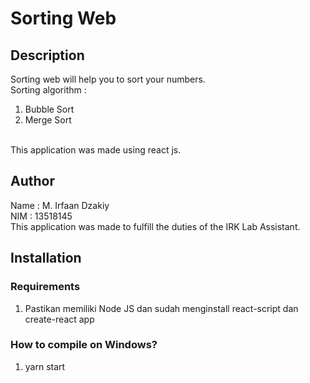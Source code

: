 # Sorting Web
## Description
Sorting web will help you to sort your numbers.
<br/>
Sorting algorithm :
1. Bubble Sort
2. Merge Sort
<br/>
This application was made using react js.

## Author
Name : M. Irfaan Dzakiy
<br/>
NIM : 13518145
<br/>
This application was made to fulfill the duties of the IRK Lab Assistant.

## Installation
### Requirements
1. Pastikan memiliki Node JS dan sudah menginstall react-script dan create-react app

### How to compile on Windows?
1. yarn start
